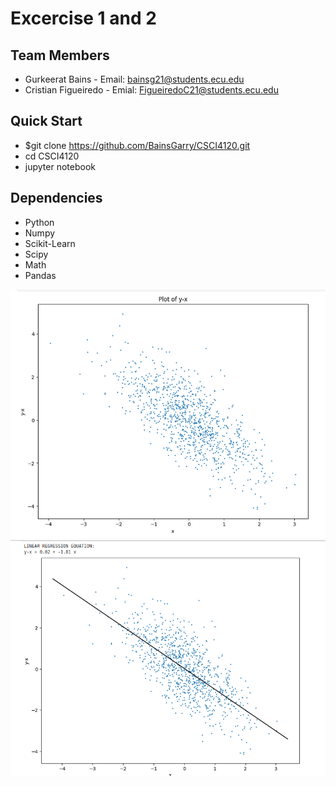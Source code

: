 # Excercise 1 and 2

## Team Members
- Gurkeerat Bains - Email: bainsg21@students.ecu.edu
- Cristian Figueiredo - Emial: FigueiredoC21@students.ecu.edu

## Quick Start
- $git clone https://github.com/BainsGarry/CSCI4120.git
- cd CSCI4120
- jupyter notebook

## Dependencies
- Python
- Numpy
- Scikit-Learn
- Scipy
- Math
- Pandas

![Excercise1](Excercise1.png)
![Excercise2](Excercise2.png)
